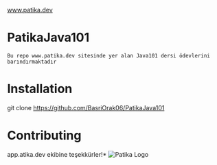 www.patika.dev
# PatikaJava101
`Bu repo www.patika.dev sitesinde yer alan Java101 dersi ödevlerini barındırmaktadır`
# Installation
git clone https://github.com/BasriOrak06/PatikaJava101
# Contributing
app.atika.dev ekibine teşekkürler!*
![Patika Logo](https://patika-prod.s3.eu-central-1.amazonaws.com/staticFiles/patikaLogo.png)
